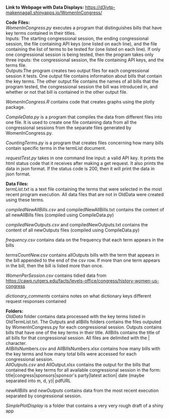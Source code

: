 <b> Link to Webpage with Data Displays:</b> https://d3jvtp-makennagall.shinyapps.io/WomenInCongress/

<b>Code Files: </b>
<br><em>WomenInCongress.py</em> executes a program that distinguishes bills that have key terms contained in their titles.
<br>Inputs: The starting congressional session, the ending congressional session, the file containing API keys (one listed on each line), and the file containing the list of terms to be tested for (one listed on each line). If only one congressional session is being tested, then the program takes only three inputs: the congressional session, the file containing API keys, and the terms file.
<br>Outputs:The program creates two output files for each congressional session it tests. One output file contains information about bills that contain the key terms. The other output file contains the names of all bills that the program tested, the congressional session the bill was introduced in, and whether or not that bill is contained in the other output file.

<em>WomenInCongress.R</em> contains code that creates graphs using the plotly package.

<em>CompileData.py</em> is a program that compiles the data from different files into one file. It is used to create one file containing data from all the congressional sessions from the separate files generated by WomenInCongress.py.

<em>CountingTerms.py</em> is a program that creates files concerning how many bills contain specific terms in the termList document.

<em>requestTest.py</em> takes in one command line input: a valid API key. It prints the html status code that it receives after making a get request. It also prints the data in json format. If the status code is 200, then it will print the data in json format.

<b>Data Files: </b>
<br><em>termList.txt</em> is a text file containing the terms that were selected in the most recent program execution. All data files that are not in OldData were created using these terms.

<em>compiledNewAllBills.csv</em> and compiledNewAllBills.txt contains the content of all newAllBills files (compiled using CompileData.py)

<em>compiledNewOutputs.csv</em> and compiledNewOutputs.txt contains the content of all newOutputs files (compiled using CompileData.py)

<em>frequency.csv</em> contains data on the frequency that each term appears in the bills

<em>termsCountNew.csv</em> contains allOutputs bills with the term that appears in the bill appended to the end of the csv row. If more than one term appears in the bill, then the bill is listed more than once.

<em>WomenPerSession.csv</em> contains tidied data from https://cawp.rutgers.edu/facts/levels-office/congress/history-women-us-congress

<em>dictionary_comments</em> contains notes on what dictionary keys different request responses contained

<b>Folders: </b>
<br><em>OldData</em> folder contains data processed with the key terms listed in OldTermList.txt. The Outputs and allBills folders contains the files outputed by WomenInCongress.py for each congressional session. Outputs contains bills that have one of the key terms in their title. AllBills contains the title of all bills for that congressional session. All files are delimited with the | character. <br>AllBillsNumbers.csv and AllBillsNumbers.xlsx contains how many bills with the key terms and how many total bills were accessed for each congressional session.
<br><em>AllOutputs.csv</em> and AllOutput.xlsx contains the output for the bills that contained the key terms for all available congressional session in the form:
    title|congress|sponsors|sponsor's party|latest action| date (maybe separated into m, d, y)| pdfURL

<em>newAllBills</em> and <em>newOutputs</em> contains data from the most recent execution separated by congressional session.

<em>SimplePlotDisplay</em> is a folder that contains a very very rough draft of a shiny app
